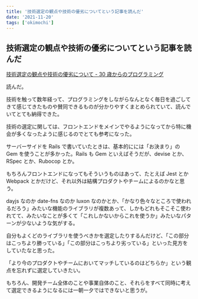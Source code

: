 ```yaml
---
title: '技術選定の観点や技術の優劣についてという記事を読んだ'
date: '2021-11-20'
tags: ['okimochi']
---
```


## 技術選定の観点や技術の優劣についてという記事を読んだ

[技術選定の観点や技術の優劣について \- 30 歳からのプログラミング](https://numb86-tech.hatenablog.com/entry/2021/11/20/213039)

読んだ。

技術を触って数年経って、プログラミングをしながらなんとなく毎日を過ごしてきて感じてきたものや賛同できるものが分かりやすくまとめられていて、読んでいてとても納得できた。

技術の選定に関しては、フロントエンドをメインでやるようになってから特に機会が多くなったように感じるのでとても参考になった。

サーバーサイドを Rails で書いていたときは、基本的にには「お決まり」の Gem を使うことが多かった。Rails も Gem といえばそうだが、devise とか、RSpec とか、Rubocop とか。

もちろんフロントエンドになってもそういうものはあって、たとえば Jest とか Webpack とかだけど、それ以外は結構プロダクトやチームによるのかなと思う。

dayjs なのか date-fns なのか luxon なのかとか、「かなり色々なところで使われるだろう」みたいな機能のライブラリが複数あって、しかもどれもそこそこ使われてて、みたいなことが多くて「これしかないからこれを使うか」みたいなパターンが少ないような気がする。

自分もよくどのライブラリを使うべきかを選定したりするんだけど、「この部分はこっちより勝っている」「この部分はこっちより劣っている」といった見方をしていたなと思った。

「より今のプロダクトやチームにおいてマッチしているのはどちらか」という観点を忘れずに選定していきたい。

もちろん、開発チーム全体のことや事業自体のこと、それらをすべて同時に考えて選定できるようになるには一朝一夕ではできないと思うが。
